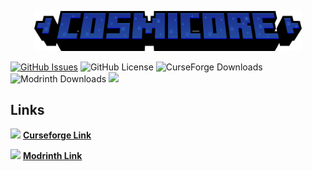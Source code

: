 
<p align="center"><img width=85% src="https://raw.githubusercontent.com/Starexify/Cosmicore/1.21/src/main/resources/cosmicore_logo.png?token=GHSAT0AAAAAACTBPAKN3YXSWJCRIDHMQOYSZVHL2QA"></p>

[![GitHub Issues](https://img.shields.io/github/issues/Starexify/cosmicore)](https://github.com/Starexify/Cosmicore/issues)
![GitHub License](https://img.shields.io/github/license/Starexify/Cosmicore?link=https%3A%2F%2Fgithub.com%2FStarexify%2FCosmicore%2Fblob%2F1.21%2FLICENSE)
![CurseForge Downloads](https://img.shields.io/curseforge/dt/1057420)
![Modrinth Downloads](https://img.shields.io/modrinth/dt/I6sYca4V)
[![](http://cf.way2muchnoise.eu/full_cosmicore_downloads.svg?badge_style=flat)](https://minecraft.curseforge.com/projects/cosmicore)

## Links

[<img src=https://media.forgecdn.net/avatars/130/458/636460205549127215.png height=16>](https://www.curseforge.com/minecraft/mc-mods/cosmicore)
**[Curseforge Link](https://www.curseforge.com/minecraft/mc-mods/cosmicore)**

[<img src=https://modrinth.com/favicon.ico height=16>](https://modrinth.com/mod/cosmicore)
**[Modrinth Link](https://modrinth.com/mod/cosmicore)**
